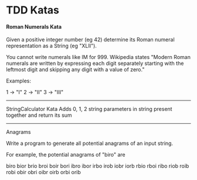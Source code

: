 TDD Katas
===================

#### Roman Numerals Kata

  Given a positive integer number (eg 42) determine
  its Roman numeral representation as a String (eg "XLII").
  
  You cannot write numerals like IM for 999.
  Wikipedia states "Modern Roman numerals are written by
  expressing each digit separately starting with the
  leftmost digit and skipping any digit with a value of zero."
  
  Examples:
  
   1 -> "I"
   2 -> "II" 
   3 -> "III" 

---

StringCalculator Kata
Adds 0, 1, 2 string parameters in string present together and return its sum

---

Anagrams

Write a program to generate all potential 
anagrams of an input string.

For example, the potential anagrams of "biro" are

biro bior brio broi boir bori
ibro ibor irbo irob iobr iorb
rbio rboi ribo riob roib robi
obir obri oibr oirb orbi orib
